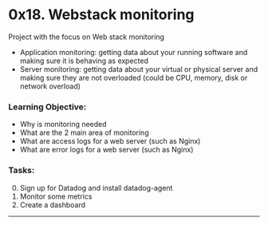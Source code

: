 # 0x18. Webstack monitoring
Project with the focus on Web stack monitoring
- Application monitoring: getting data about your running software and making sure it is behaving as expected
- Server monitoring: getting data about your virtual or physical server and making sure they are not overloaded (could be CPU, memory, disk or network overload)

### Learning Objective:
- Why is monitoring needed
- What are the 2 main area of monitoring
- What are access logs for a web server (such as Nginx)
- What are error logs for a web server (such as Nginx)

### Tasks:
0. Sign up for Datadog and install datadog-agent
1. Monitor some metrics
2. Create a dashboard

----
